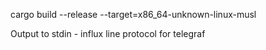 cargo build --release --target=x86_64-unknown-linux-musl

Output to stdin - influx line protocol for telegraf
